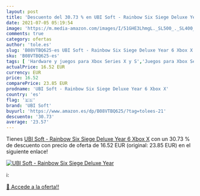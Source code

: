 ```yaml
---
layout: post
title: 'Descuento del 30.73 % en UBI Soft - Rainbow Six Siege Deluxe Year'
date: 2021-07-05 05:19:54
image: 'https://m.media-amazon.com/images/I/51GHE3LhmgL._SL500_._SL400_.jpg'
comments: true
category: ofertas
author: 'tole.es'
slug: 'B08VTBQ625-es UBI Soft - Rainbow Six Siege Deluxe Year 6 Xbox X'
sku: 'B08VTBQ625-es'
tags: [ 'Hardware y juegos para Xbox Series X y S','Juegos para Xbox Series X y S','Videojuegos','ubi soft','xbox', ]
actualPrice: 16.52 EUR
currency: EUR
price: 16.52
comparePrice: 23.85 EUR
prodname: 'UBI Soft - Rainbow Six Siege Deluxe Year 6 Xbox X'
country: 'es'
flag: '🇪🇸'
brand: 'UBI Soft'
buyurl: 'https://www.amazon.es/dp/B08VTBQ625/?tag=tolees-21'
descuento: '30.73'
average: '23.57'
---
```


Tienes [UBI Soft - Rainbow Six Siege Deluxe Year 6 Xbox X](https://www.amazon.es/dp/B08VTBQ625/?tag=tolees-21) con un 30.73 % de descuento con precio de oferta de 16.52 EUR (original: 23.85 EUR) en el siguiente enlace!

[![UBI Soft - Rainbow Six Siege Deluxe Year](https://m.media-amazon.com/images/I/51GHE3LhmgL._SL500_._SL400_.jpg)](https://www.amazon.es/dp/B08VTBQ625/?tag=tolees-21)

ℹ️:


[🛒 Accede a la oferta!!](https://www.amazon.es/dp/B08VTBQ625/?tag=tolees-21)
